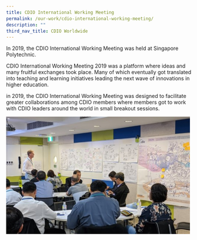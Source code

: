 ```yaml
---
title: CDIO International Working Meeting
permalink: /our-work/cdio-international-working-meeting/
description: ""
third_nav_title: CDIO Worldwide
---
```

In 2019, the CDIO International Working Meeting was held at Singapore Polytechnic.

CDIO International Working Meeting 2019 was a platform where ideas and many fruitful exchanges took place. Many of which eventually got translated into teaching and learning initiatives leading the next wave of innovations in higher education.

in 2019, the CDIO International Working Meeting was designed to facilitate greater collaborations among CDIO members where members got to work with CDIO leaders around the world in small breakout sessions.

![](/images/2019-international-meeting.jpg)